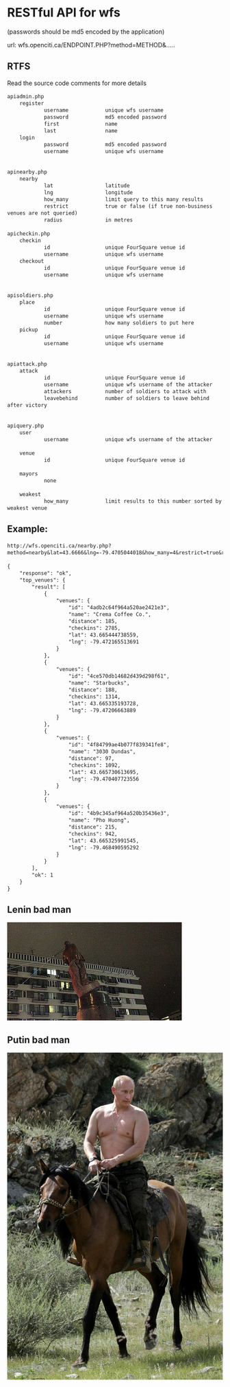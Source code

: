 RESTful API for wfs
===

(passwords should be md5 encoded by the application)

url: wfs.openciti.ca/ENDPOINT.PHP?method=METHOD&.....

RTFS
---

Read the source code comments for more details


    apiadmin.php
        register
                username            unique wfs username
                password            md5 encoded password
                first               name
                last                name
        login
                password            md5 encoded password
                username            unique wfs username


    apinearby.php
        nearby
                lat                 latitude
                lng                 longitude
                how_many            limit query to this many results
                restrict            true or false (if true non-business venues are not queried)
                radius              in metres

    apicheckin.php
        checkin
                id                  unique FourSquare venue id
                username            unique wfs username
        checkout
                id                  unique FourSquare venue id
                username            unique wfs username


    apisoldiers.php
        place
                id                  unique FourSquare venue id
                username            unique wfs username
                number              how many soldiers to put here
        pickup
                id                  unique FourSquare venue id
                username            unique wfs username


    apiattack.php
        attack
                id                  unique FourSquare venue id
                username            unique wfs username of the attacker
                attackers           number of soldiers to attack with
                leavebehind         number of soldiers to leave behind after victory


    apiquery.php
        user
                username            unique wfs username of the attacker

        venue
                id                  unique FourSquare venue id

        mayors
                none

        weakest
                how_many            limit results to this number sorted by weakest venue



Example:
---
    http://wfs.openciti.ca/nearby.php?method=nearby&lat=43.6666&lng=-79.4705044018&how_many=4&restrict=true&radius=2000

    {
        "response": "ok",
        "top_venues": {
            "result": [
                {
                    "venues": {
                        "id": "4adb2c64f964a520ae2421e3",
                        "name": "Crema Coffee Co.",
                        "distance": 185,
                        "checkins": 2785,
                        "lat": 43.665444738559,
                        "lng": -79.472165513691
                    }
                },
                {
                    "venues": {
                        "id": "4ce570db14682d439d298f61",
                        "name": "Starbucks",
                        "distance": 188,
                        "checkins": 1314,
                        "lat": 43.665335193728,
                        "lng": -79.47206663889
                    }
                },
                {
                    "venues": {
                        "id": "4f84799ae4b077f839341fe8",
                        "name": "3030 Dundas",
                        "distance": 97,
                        "checkins": 1092,
                        "lat": 43.665730613695,
                        "lng": -79.470407723556
                    }
                },
                {
                    "venues": {
                        "id": "4b9c345af964a520b35436e3",
                        "name": "Pho Huong",
                        "distance": 215,
                        "checkins": 942,
                        "lat": 43.665325991545,
                        "lng": -79.468490595292
                    }
                }
            ],
            "ok": 1
        }
    }

Lenin bad man
---
![Alt text](badman.jpg "badman.jpg")

Putin bad man
---
![Alt text](badhorseman.jpg "badhorseman.jpg")